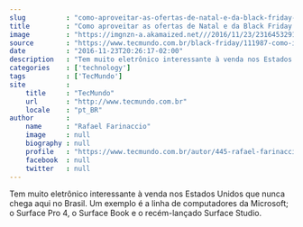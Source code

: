 ```yaml
---
slug          : "como-aproveitar-as-ofertas-de-natal-e-da-black-friday-dos-eua"
title         : "Como aproveitar as ofertas de Natal e da Black Friday dos EUA"
image         : "https://imgnzn-a.akamaized.net///2016/11/23/23164532917577-t1200x480.jpg"
source        : "https://www.tecmundo.com.br/black-friday/111987-como-importar-produtos-eua-redirecionador-black-friday-natal.htm"
date          : "2016-11-23T20:26:17-02:00"
description   : "Tem muito eletrônico interessante à venda nos Estados Unidos que nunca chega aqui no Brasil. Um exemplo é a linha de computadores da Microsoft; o Surface Pro 4, o Surface Book e o recém-lançado Surface Studio."
categories    : ['technology']
tags          : ['TecMundo']
site          :
    title     : "TecMundo"
    url       : "http://www.tecmundo.com.br"
    locale    : "pt_BR"
author        :
    name      : "Rafael Farinaccio"
    image     : null
    biography : null
    profile   : "https://www.tecmundo.com.br/autor/445-rafael-farinaccio/"
    facebook  : null
    twitter   : null
---
```


Tem muito eletrônico interessante à venda nos Estados Unidos que nunca chega aqui no Brasil. Um exemplo é a linha de computadores da Microsoft; o Surface Pro 4, o Surface Book e o recém-lançado Surface Studio.
